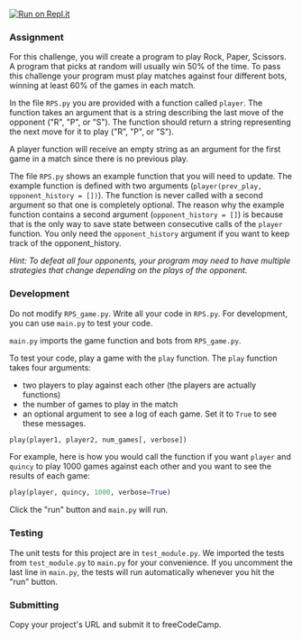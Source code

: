 [![Run on Repl.it](https://repl.it/badge/github/VictorSM01/boilerplate-rock-paper-scissors)](https://repl.it/github/VictorSM01/boilerplate-rock-paper-scissors)

### Assignment

For this challenge, you will create a program to play Rock, Paper, Scissors. A program that picks at random will usually win 50% of the time. To pass this challenge your program must play matches against four different bots, winning at least 60% of the games in each match.

In the file `RPS.py` you are provided with a function called `player`. The function takes an argument that is a string describing the last move of the opponent ("R", "P", or "S"). The function should return a string representing the next move for it to play ("R", "P", or "S").

A player function will receive an empty string as an argument for the first game in a match since there is no previous play.

The file `RPS.py` shows an example function that you will need to update. The example function is defined with two arguments (`player(prev_play, opponent_history = [])`). The function is never called with a second argument so that one is completely optional. The reason why the example function contains a second argument (`opponent_history = []`) is because that is the only way to save state between consecutive calls of the `player` function. You only need the `opponent_history` argument if you want to keep track of the opponent_history.

*Hint: To defeat all four opponents, your program may need to have multiple strategies that change depending on the plays of the opponent.*

### Development

Do not modify `RPS_game.py`. Write all your code in `RPS.py`. For development, you can use `main.py` to test your code. 

`main.py` imports the game function and bots from `RPS_game.py`.

To test your code, play a game with the `play` function. The `play` function takes four arguments:
- two players to play against each other (the players are actually functions)
- the number of games to play in the match
- an optional argument to see a log of each game. Set it to `True` to see these messages.

```py
play(player1, player2, num_games[, verbose])
```
For example, here is how you would call the function if you want `player` and `quincy` to play 1000 games against each other and you want to see the results of each game:
```py
play(player, quincy, 1000, verbose=True)
```

Click the "run" button and `main.py` will run.

### Testing 

The unit tests for this project are in `test_module.py`. We imported the tests from `test_module.py` to `main.py` for your convenience. If you uncomment the last line in `main.py`, the tests will run automatically whenever you hit the "run" button.

### Submitting

Copy your project's URL and submit it to freeCodeCamp.
